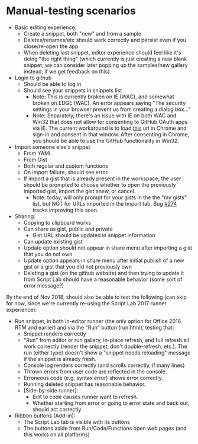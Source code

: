 # Manual-testing scenarios

- Basic editing experience:
  - Create a snippet, both "new" and from a sample
  - Deletes/renames/etc should work correctly and persist even if you close/re-open the app.
  - When deleting last snippet, editor experience should feel like it's doing "the right thing" (which currently is just creating a new blank snippet; we can consider later popping up the samples/new gallery instead, if we get feedback on this).
- Login to github
  - Should be able to log in
  - Should see your snippets in snippets list
    - Note: This is currently broken on IE (WAC), and somewhat broken on EDGE (WAC). An error appears saying "The security settings in your browser prevent us from creating a dialog box..."
    - Note: Separately, there's an issue with IE on both WAC and Win32 that does not allow for consenting to GitHub OAuth apps via IE. The current workaround is to load [this](https://script-lab-react-beta.azurewebsites.net/) url in Chrome and sign-in and consent in that window. After consenting in Chrome, you should be able to use the GitHub functionality in Win32.
- Import someone else's snippet
  - From YAML
  - From Gist
  - Both regular and custom functions
  - On import failure, should see error.
  - If import a gist that is already present in the workspace, the user should be prompted to choose whether to open the previously imported gist, import the gist anew, or cancel.
    - Note: today, will only prompt for _your_ gists in the the "my gists" list, but NOT for URLs imported in the Import tab. Bug [#274](https://github.com/OfficeDev/script-lab-react/issues/274) tracks improving this soon.
- Sharing:
  - Copying to clipboard works
  - Can share as gist, public and private
    - Gist URL should be updated in snippet information
  - Can update existing gist
  - Update option should not appear in share menu after importing a gist that you do not own
  - Update option appears in share menu after initial publish of a new gist or a gist that you did not previously own
  - Deleting a gist (on the github website) and then trying to update it from Script Lab should have a reasonable behavior (some sort of error message?)

By the end of Nov 2018, should also be able to test the following (can skip for now, since we're currently re-using the Script Lab 2017 runner experience):

- Run snippet, in both in-editor runner (the only option for Office 2016 RTM and earlier) and via the "Run" button (run.html), testing that:
  - Snippet renders correctly
  - "Run" from editor or run gallery, in-place refresh, and full refresh all work correctly (render the snippet, don't double-refresh, etc.). The run (either type) doesn't show a "snippet needs reloading" message if the snippet is already fresh.
  - Console log renders correctly (and scrolls correctly, if many lines)
  - Thrown errors from user code are reflected in the console.
  - Erroneous code (e.g, syntax error) shows error correctly.
  - Running deleted snippet has reasonable behavior.
  - [Side-by-side runner]:
    - Edit to code causes runner want to refresh.
    - Whether starting from error or going to error state and back out, should act correctly.
- Ribbon buttons (Add-in):
  - The Script Lab tab is visible with its buttons
  - The buttons aside from Run/Code/Functions open web pages (and this works on all platforms)
